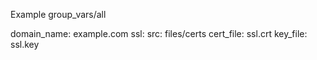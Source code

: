 Example group_vars/all

domain_name: example.com
ssl:
  src: files/certs
  cert_file: ssl.crt
  key_file: ssl.key